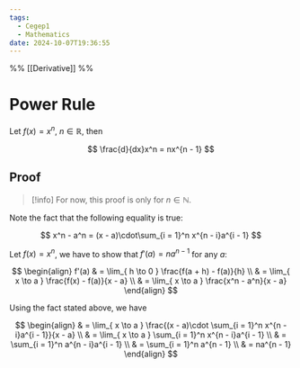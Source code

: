 ```yaml
---
tags:
  - Cegep1
  - Mathematics
date: 2024-10-07T19:36:55
---
```


%% [[Derivative]] %%

# Power Rule

Let $f(x) = x^n\text{, }n \in \mathbb{R}$, then

$$
\frac{d}{dx}x^n = nx^{n - 1}
$$

## Proof

> [!info] For now, this proof is only for $n \in \mathbb{N}$.

Note the fact that the following equality is true:

$$
x^n - a^n = (x - a)\cdot\sum_{i = 1}^n x^{n - i}a^{i - 1}
$$

Let $f(x) = x^n$, we have to show that $f'(a) = na^{n - 1}$ for any $a$:

$$
\begin{align}
f'(a) & = \lim_{ h \to 0 } \frac{f(a + h) - f(a)}{h} \\
 & = \lim_{ x \to a } \frac{f(x) - f(a)}{x - a} \\
 & = \lim_{ x \to a } \frac{x^n - a^n}{x - a}
\end{align}
$$

Using the fact stated above, we have

$$
\begin{align}
 & = \lim_{ x \to a } \frac{(x - a)\cdot \sum_{i = 1}^n x^{n - i}a^{i - 1}}{x - a} \\
 & = \lim_{ x \to a } \sum_{i = 1}^n x^{n - i}a^{i - 1} \\
 & = \sum_{i = 1}^n a^{n - i}a^{i - 1} \\
 & = \sum_{i = 1}^n a^{n - 1} \\
 & = na^{n - 1}
\end{align}
$$